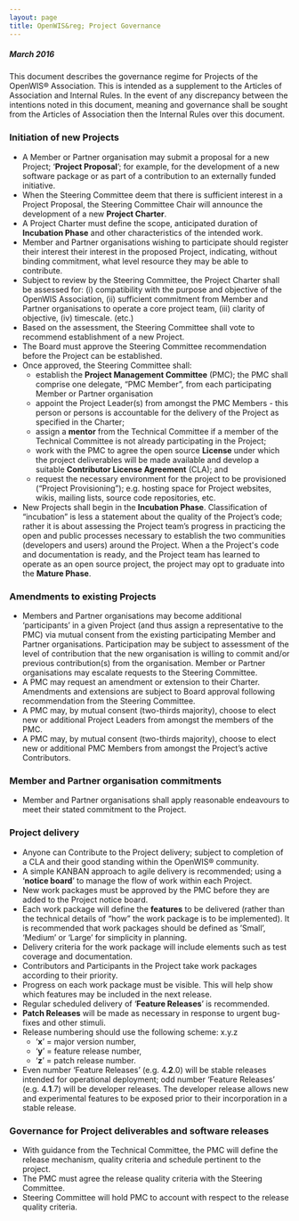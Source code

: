```yaml
---
layout: page
title: OpenWIS&reg; Project Governance
---
```


##### March 2016

This document describes the governance regime for Projects of the OpenWIS&reg; Association. This is intended as a supplement to the Articles of Association and Internal Rules. In the event of any discrepancy between the intentions noted in this document, meaning and governance shall be sought from the Articles of Association then the Internal Rules over this document.

### Initiation of new Projects
- A Member or Partner organisation may submit a proposal for a new Project; ‘**Project Proposal**’; for example, for the development of a new software package or as part of a contribution to an externally funded initiative. 
- When the Steering Committee deem that there is sufficient interest in a Project Proposal, the Steering Committee Chair will announce the development of a new **Project Charter**.
- A Project Charter must define the scope, anticipated duration of **Incubation Phase** and other characteristics of the intended work.
- Member and Partner organisations wishing to participate should register their interest their interest in the proposed Project, indicating, without binding commitment, what level resource they may be able to contribute.
- Subject to review by the Steering Committee, the Project Charter shall be assessed for: (i) compatibility with the purpose and objective of the OpenWIS Association, (ii) sufficient commitment from Member and Partner organisations to operate a core project team, (iii) clarity of objective, (iv) timescale. (etc.) 
- Based on the assessment, the Steering Committee shall vote to recommend establishment of a new Project.
- The Board must approve the Steering Committee recommendation before the Project can be established.
- Once approved, the Steering Committee shall:
    - establish the **Project Management Committee** (PMC); the PMC shall comprise one delegate, “PMC Member”, from each participating Member or Partner organisation
    - appoint the Project Leader(s) from amongst the PMC Members - this person or persons is accountable for the delivery of the Project as specified in the Charter;  
    - assign a **mentor** from the Technical Committee if a member of the Technical Committee is not already participating in the Project; 
    - work with the PMC to agree the open source **License** under which the project deliverables will be made available and develop a suitable **Contributor License Agreement** (CLA); and
    - request the necessary environment for the project to be provisioned (“Project Provisioning”); e.g. hosting space for Project websites, wikis, mailing lists, source code repositories, etc.
- New Projects shall begin in the **Incubation Phase**. Classification of “incubation” is less a statement about the quality of the Project’s code; rather it is about assessing the Project team’s progress in practicing the open and public processes necessary to establish the two communities (developers and users) around the Project. When a the Project's code and documentation is ready, and the Project team has learned to operate as an open source project, the project may opt to graduate into the **Mature Phase**.

### Amendments to existing Projects
- Members and Partner organisations may become additional ‘participants’ in a given Project (and thus assign a representative to the PMC) via mutual consent from the existing participating Member and Partner organisations. Participation may be subject to assessment of the level of contribution that the new organisation is willing to commit and/or previous contribution(s) from the organisation. Member or Partner organisations may escalate requests to the Steering Committee.
- A PMC may request an amendment or extension to their Charter. Amendments and extensions are subject to Board approval following recommendation from the Steering Committee.
- A PMC may, by mutual consent (two-thirds majority), choose to elect new or additional Project Leaders from amongst the members of the PMC.
- A PMC may, by mutual consent (two-thirds majority), choose to elect new or additional PMC Members from amongst the Project’s active Contributors.

### Member and Partner organisation commitments
- Member and Partner organisations shall apply reasonable endeavours to meet their stated commitment to the Project.

### Project delivery
- Anyone can Contribute to the Project delivery; subject to completion of a CLA and their good standing within the OpenWIS&reg; community.
- A simple KANBAN approach to agile delivery is recommended; using a ‘**notice board**’ to manage the flow of work within each Project.
- New work packages must be approved by the PMC before they are added to the Project notice board.
- Each work package will define the **features** to be delivered (rather than the technical details of “how” the work package is to be implemented). It is recommended that work packages should be defined as ’Small’, ‘Medium’ or ‘Large’ for simplicity in planning.
- Delivery criteria for the work package will include elements such as test coverage and documentation.
- Contributors and Participants in the Project take work packages according to their priority. 
- Progress on each work package must be visible. This will help show which features may be included in the next release.
- Regular scheduled delivery of ‘**Feature Releases**’ is recommended.
- **Patch Releases** will be made as necessary in response to urgent bug-fixes and other stimuli.
- Release numbering should use the following scheme: x.y.z
    - ‘**x**’ = major version number, 
    - ‘**y**’ = feature release number, 
    - ‘**z**’ = patch release number. 
- Even number ‘Feature Releases’ (e.g. 4.**2**.0) will be stable releases intended for operational deployment; odd number ‘Feature Releases’ (e.g. 4.**1**.7) will be developer releases. The developer release allows new and experimental features to be exposed prior to their incorporation in a stable release.

### Governance for Project deliverables and software releases
- With guidance from the Technical Committee, the PMC will define the release mechanism, quality criteria and schedule pertinent to the project. 
- The PMC must agree the release quality criteria with the Steering Committee.
- Steering Committee will hold PMC to account with respect to the release quality criteria.
